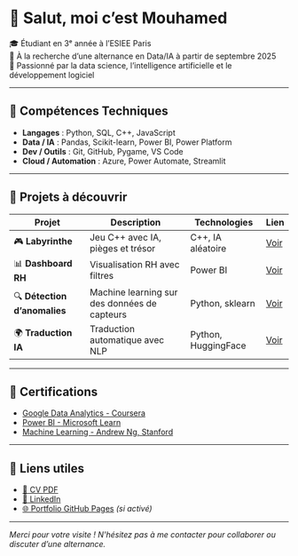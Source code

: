 # 👋 Salut, moi c’est Mouhamed

🎓 Étudiant en 3ᵉ année à l’ESIEE Paris  
💼 À la recherche d’une alternance en Data/IA à partir de septembre 2025  
🧠 Passionné par la data science, l’intelligence artificielle et le développement logiciel

---

## 🧰 Compétences Techniques

- **Langages** : Python, SQL, C++, JavaScript  
- **Data / IA** : Pandas, Scikit-learn, Power BI, Power Platform  
- **Dev / Outils** : Git, GitHub, Pygame, VS Code  
- **Cloud / Automation** : Azure, Power Automate, Streamlit  

---

## 📁 Projets à découvrir

| Projet | Description | Technologies | Lien |
|--------|-------------|--------------|------|
| 🎮 **Labyrinthe** | Jeu C++ avec IA, pièges et trésor | C++, IA aléatoire | [Voir](https://github.com/...) |
| 📊 **Dashboard RH** | Visualisation RH avec filtres | Power BI | [Voir](https://github.com/...) |
| 🔍 **Détection d’anomalies** | Machine learning sur des données de capteurs | Python, sklearn | [Voir](https://github.com/...) |
| 🌍 **Traduction IA** | Traduction automatique avec NLP | Python, HuggingFace | [Voir](https://github.com/...) |

---

## 📜 Certifications

- [Google Data Analytics - Coursera](https://www...)  
- [Power BI - Microsoft Learn](https://www...)  
- [Machine Learning - Andrew Ng, Stanford](https://www...)  

---

## 📎 Liens utiles

- [📄 CV PDF](https://...)  
- [💼 LinkedIn](https://linkedin.com/in/tonprofil)  
- [🌐 Portfolio GitHub Pages](https://mouhamed.github.io) *(si activé)*

---

*Merci pour votre visite ! N'hésitez pas à me contacter pour collaborer ou discuter d’une alternance.*
